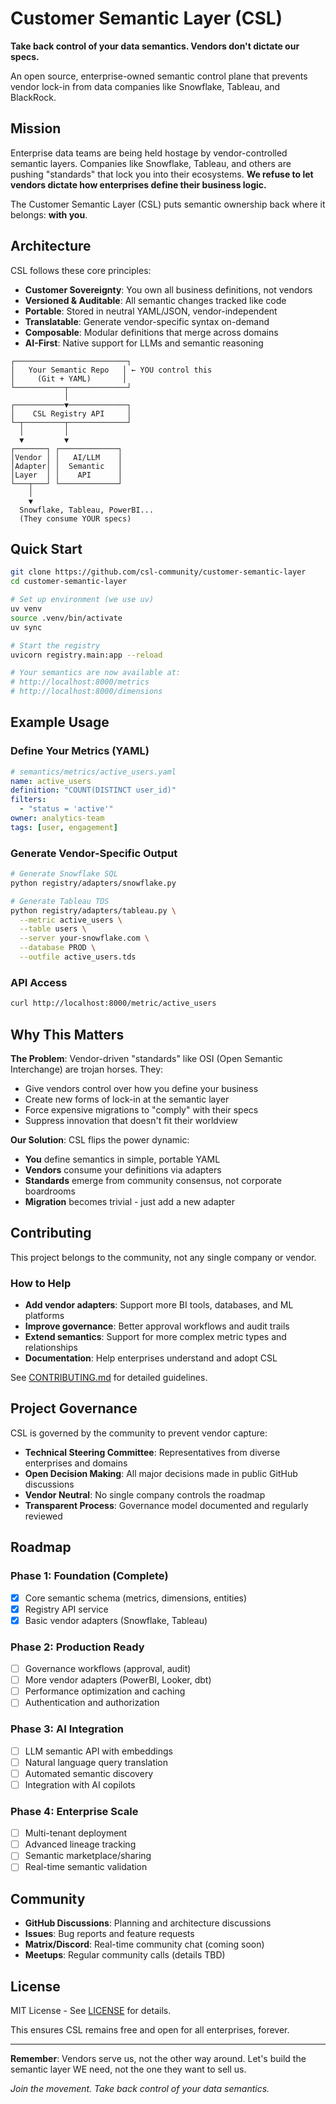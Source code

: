 # Customer Semantic Layer (CSL)

**Take back control of your data semantics. Vendors don't dictate our specs.**

An open source, enterprise-owned semantic control plane that prevents vendor lock-in from data companies like Snowflake, Tableau, and BlackRock.

## Mission

Enterprise data teams are being held hostage by vendor-controlled semantic layers. Companies like Snowflake, Tableau, and others are pushing "standards" that lock you into their ecosystems. **We refuse to let vendors dictate how enterprises define their business logic.**

The Customer Semantic Layer (CSL) puts semantic ownership back where it belongs: **with you**.

## Architecture

CSL follows these core principles:

- **Customer Sovereignty**: You own all business definitions, not vendors
- **Versioned & Auditable**: All semantic changes tracked like code
- **Portable**: Stored in neutral YAML/JSON, vendor-independent
- **Translatable**: Generate vendor-specific syntax on-demand
- **Composable**: Modular definitions that merge across domains
- **AI-First**: Native support for LLMs and semantic reasoning

```
┌─────────────────────────┐
│   Your Semantic Repo   │ ← YOU control this
│     (Git + YAML)       │
└───────────┬─────────────┘
            │
┌───────────▼─────────────┐
│    CSL Registry API     │
└─┬─────────┬─────────────┘
  │         │
  ▼         ▼
┌───────┐ ┌─────────────┐
│Vendor │ │   AI/LLM    │
│Adapter│ │  Semantic   │
│Layer  │ │    API      │
└───┬───┘ └─────────────┘
    │
    ▼
  Snowflake, Tableau, PowerBI...
  (They consume YOUR specs)
```

## Quick Start

```bash
git clone https://github.com/csl-community/customer-semantic-layer
cd customer-semantic-layer

# Set up environment (we use uv)
uv venv
source .venv/bin/activate
uv sync

# Start the registry
uvicorn registry.main:app --reload

# Your semantics are now available at:
# http://localhost:8000/metrics
# http://localhost:8000/dimensions
```

## Example Usage

### Define Your Metrics (YAML)
```yaml
# semantics/metrics/active_users.yaml
name: active_users
definition: "COUNT(DISTINCT user_id)"
filters:
  - "status = 'active'"
owner: analytics-team
tags: [user, engagement]
```

### Generate Vendor-Specific Output
```bash
# Generate Snowflake SQL
python registry/adapters/snowflake.py

# Generate Tableau TDS
python registry/adapters/tableau.py \
  --metric active_users \
  --table users \
  --server your-snowflake.com \
  --database PROD \
  --outfile active_users.tds
```

### API Access
```bash
curl http://localhost:8000/metric/active_users
```

## Why This Matters

**The Problem**: Vendor-driven "standards" like OSI (Open Semantic Interchange) are trojan horses. They:
- Give vendors control over how you define your business
- Create new forms of lock-in at the semantic layer
- Force expensive migrations to "comply" with their specs
- Suppress innovation that doesn't fit their worldview

**Our Solution**: CSL flips the power dynamic:
- **You** define semantics in simple, portable YAML
- **Vendors** consume your definitions via adapters
- **Standards** emerge from community consensus, not corporate boardrooms
- **Migration** becomes trivial - just add a new adapter

## Contributing

This project belongs to the community, not any single company or vendor.

### How to Help
- **Add vendor adapters**: Support more BI tools, databases, and ML platforms
- **Improve governance**: Better approval workflows and audit trails
- **Extend semantics**: Support for more complex metric types and relationships
- **Documentation**: Help enterprises understand and adopt CSL

See [CONTRIBUTING.md](CONTRIBUTING.md) for detailed guidelines.

## Project Governance

CSL is governed by the community to prevent vendor capture:

- **Technical Steering Committee**: Representatives from diverse enterprises and domains
- **Open Decision Making**: All major decisions made in public GitHub discussions
- **Vendor Neutral**: No single company controls the roadmap
- **Transparent Process**: Governance model documented and regularly reviewed

## Roadmap

### Phase 1: Foundation (Complete)
- [x] Core semantic schema (metrics, dimensions, entities)
- [x] Registry API service
- [x] Basic vendor adapters (Snowflake, Tableau)

### Phase 2: Production Ready
- [ ] Governance workflows (approval, audit)
- [ ] More vendor adapters (PowerBI, Looker, dbt)
- [ ] Performance optimization and caching
- [ ] Authentication and authorization

### Phase 3: AI Integration
- [ ] LLM semantic API with embeddings
- [ ] Natural language query translation
- [ ] Automated semantic discovery
- [ ] Integration with AI copilots

### Phase 4: Enterprise Scale
- [ ] Multi-tenant deployment
- [ ] Advanced lineage tracking
- [ ] Semantic marketplace/sharing
- [ ] Real-time semantic validation

## Community

- **GitHub Discussions**: Planning and architecture discussions
- **Issues**: Bug reports and feature requests
- **Matrix/Discord**: Real-time community chat (coming soon)
- **Meetups**: Regular community calls (details TBD)

## License

MIT License - See [LICENSE](LICENSE) for details.

This ensures CSL remains free and open for all enterprises, forever.

---

**Remember**: Vendors serve us, not the other way around. Let's build the semantic layer WE need, not the one they want to sell us.

*Join the movement. Take back control of your data semantics.*